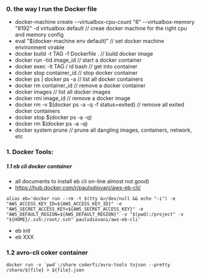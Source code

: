### 0. the way I run the Docker file

   *  docker-machine create --virtualbox-cpu-count "6" --virtualbox-memory "8192" -d virtualbox default // creae docker machine for the right cpu and memory config
   *  eval "$(docker-machine env default)" // set docker machine environment virable
   *  docker build -t TAG -f Dockerfile . // build docker image
   *  docker run -tid image_id     // start a docker container
   *  docker exec -it TAG / id bash // get into container 
   *  docker stop container_id     // stop docker container
   *  docker ps | docker ps -a     // list all docker containers
   *  docker rm container_id       // remove a docker container
   *  docker images                // list all docker images
   *  docker rmi image_id          // remove a docker image
   * docker rm -v $(docker ps -a -q -f status=exited)  // remove all exited docker containers
   * docker stop $(docker ps -a -q)
   * docker rm $(docker ps -a -q)
   * docker system prune          // prune all dangling images, containers, network, etc

### 1. Docker Tools:

##### 1.1 eb cli docker container
  
   * all documents to install eb cli on-line almost not good)
   * https://hub.docker.com/r/paulodiovani/aws-eb-cli/
   ```
   alias eb='docker run --rm -t $(tty &>/dev/null && echo "-i") -e "AWS_ACCESS_KEY_ID=${AWS_ACCESS_KEY_ID}" -e "AWS_SECRET_ACCESS_KEY=${AWS_SECRET_ACCESS_KEY}" -e "AWS_DEFAULT_REGION=${AWS_DEFAULT_REGION}" -v "$(pwd):/project" -v "${HOME}/.ssh:/root/.ssh" paulodiovani/aws-eb-cli'
   ```   
   * eb init 
   * eb XXX
   
### 1.2 avro-cli coker container

   ```
   docker run -v `pwd`:/share coderfi/avro-tools tojson --pretty /share/${file} > ${file}.json
   ```
